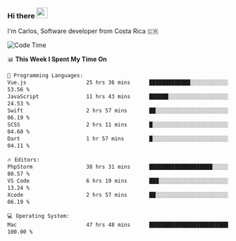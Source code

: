 ### Hi there <img src="https://media.giphy.com/media/hvRJCLFzcasrR4ia7z/giphy.gif" width="25px" height="25px">

I'm Carlos, Software developer from Costa Rica 🇨🇷

[//]: # (<a href="https://app.daily.dev/carum98"><img src="https://github.com/carum98/carum98/blob/main/devcard.svg" width="400" alt="Carlos Umaña Acevedo's Dev Card"/></a>)


<!--START_SECTION:waka-->
![Code Time](http://img.shields.io/badge/Code%20Time-10%2C619%20hrs%2017%20mins-blue)

📊 **This Week I Spent My Time On** 

```text
💬 Programming Languages: 
Vue.js                   25 hrs 36 mins      █████████████░░░░░░░░░░░░   53.56 % 
JavaScript               11 hrs 43 mins      ██████░░░░░░░░░░░░░░░░░░░   24.53 % 
Swift                    2 hrs 57 mins       ██░░░░░░░░░░░░░░░░░░░░░░░   06.19 % 
SCSS                     2 hrs 11 mins       █░░░░░░░░░░░░░░░░░░░░░░░░   04.60 % 
Dart                     1 hr 57 mins        █░░░░░░░░░░░░░░░░░░░░░░░░   04.11 % 

🔥 Editors: 
PhpStorm                 38 hrs 31 mins      ████████████████████░░░░░   80.57 % 
VS Code                  6 hrs 19 mins       ███░░░░░░░░░░░░░░░░░░░░░░   13.24 % 
Xcode                    2 hrs 57 mins       ██░░░░░░░░░░░░░░░░░░░░░░░   06.19 % 

💻 Operating System: 
Mac                      47 hrs 48 mins      █████████████████████████   100.00 % 
```


<!--END_SECTION:waka-->
